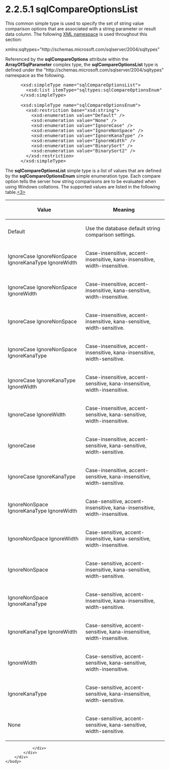 <html dir="LTR" xmlns:mshelp="http://msdn.microsoft.com/mshelp" xmlns:ddue="http://ddue.schemas.microsoft.com/authoring/2003/5" xmlns:xlink="http://www.w3.org/1999/xlink" xmlns:tool="http://www.microsoft.com/tooltip">
    <head>
        <meta http-equiv="Content-Type" content="text/html; CHARSET=utf-8"></meta>
        <meta name="save" content="history"></meta>
        <title>2.2.5.1 sqlCompareOptionsList</title>
        <xml>
            <mshelp:toctitle title="2.2.5.1 sqlCompareOptionsList"></mshelp:toctitle>
            <mshelp:rltitle title="[MS-SSNWS]: sqlCompareOptionsList"></mshelp:rltitle>
            <mshelp:keyword index="A" term="309e74d7-56a7-4ac1-8260-03db68a04cf0"></mshelp:keyword>
            <mshelp:attr name="DCSext.ContentType" value="open specification"></mshelp:attr>
            <mshelp:attr name="AssetID" value="309e74d7-56a7-4ac1-8260-03db68a04cf0"></mshelp:attr>
            <mshelp:attr name="TopicType" value="kbRef"></mshelp:attr>
            <mshelp:attr name="DCSext.Title" value="[MS-SSNWS]: sqlCompareOptionsList" />
        </xml>
    </head>
    <body>
        <div id="header">
            <h1 class="heading">2.2.5.1 sqlCompareOptionsList</h1>
        </div>
        <div id="mainSection">
            <div id="mainBody">
                <div id="allHistory" class="saveHistory"></div>
                <div id="sectionSection0" class="section" name="collapseableSection">
                    

<p>This common simple type is used to specify the set of string
value comparison options that are associated with a string parameter or result
data column. The following <a href="4baedaec-b5a7-4176-be88-e1cec659ab8c.md#gt_485f05b3-df3b-45ac-b8bf-d05f5d185a24">XML
namespace</a> is used throughout this section:</p>

<p>xmlns:sqltypes=&quot;http://schemas.microsoft.com/sqlserver/2004/sqltypes&quot;</p>

<p>Referenced by the <b>sqlCompareOptions</b> attribute within
the <b>ArrayOfSqlParameter</b> complex type, the <b>sqlCompareOptionsList</b>
type is defined under the
&quot;http://schemas.microsoft.com/sqlserver/2004/sqltypes&quot; namespace as
the following.</p>

<dl>
<dd>
<div><pre> &lt;xsd:simpleType name=&quot;sqlCompareOptionsList&quot;&gt;
   &lt;xsd:list itemType=&quot;sqltypes:sqlCompareOptionsEnum&quot; /&gt;
 &lt;/xsd:simpleType&gt;
            
 &lt;xsd:simpleType name=&quot;sqlCompareOptionsEnum&quot;&gt;
   &lt;xsd:restriction base=&quot;xsd:string&quot;&gt;
     &lt;xsd:enumeration value=&quot;Default&quot; /&gt;
     &lt;xsd:enumeration value=&quot;None&quot; /&gt;
     &lt;xsd:enumeration value=&quot;IgnoreCase&quot; /&gt;
     &lt;xsd:enumeration value=&quot;IgnoreNonSpace&quot; /&gt;
     &lt;xsd:enumeration value=&quot;IgnoreKanaType&quot; /&gt;
     &lt;xsd:enumeration value=&quot;IgnoreWidth&quot; /&gt;
     &lt;xsd:enumeration value=&quot;BinarySort&quot; /&gt;
     &lt;xsd:enumeration value=&quot;BinarySort2&quot; /&gt;
   &lt;/xsd:restriction&gt;
 &lt;/xsd:simpleType&gt;
</pre></div>
</dd></dl>

<p>The <b>sqlCompareOptionsList</b> simple type is a list of
values that are defined by the <b>sqlCompareOptionsEnum</b> simple enumeration
type. Each compare option tells the server how string comparisons are to be
evaluated when using Windows collations. The supported values are listed in the
following table.<a id="Appendix_A_Target_3"></a><a href="e56c5b72-2f3e-4fdd-9e51-2e586325ca89.md#Appendix_A_3" aria-label="Product behavior note 3">&lt;3&gt;</a></p>

<table>
 <thead>
  <tr>
   <th>
   <p>Value</p>
   </th>
   <th>
   <p>Meaning</p>
   </th>
  </tr>
 </thead>
 <tr>
  <td>
  <p>Default</p>
  </td>
  <td>
  <p>Use the database default string comparison settings.</p>
  </td>
 </tr>
 <tr>
  <td>
  <p>IgnoreCase IgnoreNonSpace IgnoreKanaType IgnoreWidth</p>
  </td>
  <td>
  <p>Case-insensitive, accent-insensitive,
  kana-insensitive, width-insensitive.</p>
  </td>
 </tr>
 <tr>
  <td>
  <p>IgnoreCase IgnoreNonSpace IgnoreWidth</p>
  </td>
  <td>
  <p>Case-insensitive, accent-insensitive, kana-sensitive,
  width-insensitive.</p>
  </td>
 </tr>
 <tr>
  <td>
  <p>IgnoreCase IgnoreNonSpace</p>
  </td>
  <td>
  <p>Case-insensitive, accent-insensitive, kana-sensitive,
  width-sensitive.</p>
  </td>
 </tr>
 <tr>
  <td>
  <p>IgnoreCase IgnoreNonSpace IgnoreKanaType</p>
  </td>
  <td>
  <p>Case-insensitive, accent-insensitive,
  kana-insensitive, width-sensitive.</p>
  </td>
 </tr>
 <tr>
  <td>
  <p>IgnoreCase IgnoreKanaType IgnoreWidth</p>
  </td>
  <td>
  <p>Case-insensitive, accent-sensitive, kana-insensitive,
  width-insensitive.</p>
  </td>
 </tr>
 <tr>
  <td>
  <p>IgnoreCase IgnoreWidth</p>
  </td>
  <td>
  <p>Case-insensitive, accent-sensitive, kana-sensitive,
  width-insensitive.</p>
  </td>
 </tr>
 <tr>
  <td>
  <p>IgnoreCase</p>
  </td>
  <td>
  <p>Case-insensitive, accent-sensitive, kana-sensitive,
  width-sensitive.</p>
  </td>
 </tr>
 <tr>
  <td>
  <p>IgnoreCase IgnoreKanaType</p>
  </td>
  <td>
  <p>Case-insensitive, accent-sensitive, kana-insensitive,
  width-sensitive.</p>
  </td>
 </tr>
 <tr>
  <td>
  <p>IgnoreNonSpace IgnoreKanaType IgnoreWidth</p>
  </td>
  <td>
  <p>Case-sensitive, accent-insensitive, kana-insensitive,
  width-insensitive.</p>
  </td>
 </tr>
 <tr>
  <td>
  <p>IgnoreNonSpace IgnoreWidth</p>
  </td>
  <td>
  <p>Case-sensitive, accent-insensitive, kana-sensitive,
  width-insensitive.</p>
  </td>
 </tr>
 <tr>
  <td>
  <p>IgnoreNonSpace</p>
  </td>
  <td>
  <p>Case-sensitive, accent-insensitive, kana-sensitive, width-sensitive.</p>
  </td>
 </tr>
 <tr>
  <td>
  <p>IgnoreNonSpace IgnoreKanaType</p>
  </td>
  <td>
  <p>Case-sensitive, accent-insensitive, kana-insensitive,
  width-sensitive.</p>
  </td>
 </tr>
 <tr>
  <td>
  <p>IgnoreKanaType IgnoreWidth</p>
  </td>
  <td>
  <p>Case-sensitive, accent-sensitive, kana-insensitive,
  width-insensitive.</p>
  </td>
 </tr>
 <tr>
  <td>
  <p>IgnoreWidth</p>
  </td>
  <td>
  <p>Case-sensitive, accent-sensitive, kana-sensitive,
  width-insensitive.</p>
  </td>
 </tr>
 <tr>
  <td>
  <p>IgnoreKanaType</p>
  </td>
  <td>
  <p>Case-sensitive, accent-sensitive, kana-insensitive,
  width-sensitive.</p>
  </td>
 </tr>
 <tr>
  <td>
  <p>None</p>
  </td>
  <td>
  <p>Case-sensitive, accent-sensitive, kana-sensitive,
  width-sensitive.</p>
  </td>
 </tr>
</table>

<p> </p>


                </div>
            </div>
        </div>
    </body>
</html>